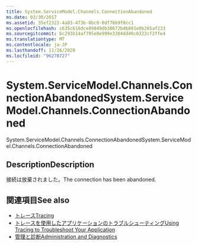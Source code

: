 ```yaml
---
title: System.ServiceModel.Channels.ConnectionAbandoned
ms.date: 03/30/2017
ms.assetid: 35ef2322-4a83-473b-8bc0-0df78b9f8cc1
ms.openlocfilehash: c635c616dce89049db30672b4b881e0b265af233
ms.sourcegitcommit: bc293b14af795e0e999e3304dd40c0222cf2ffe4
ms.translationtype: MT
ms.contentlocale: ja-JP
ms.lasthandoff: 11/26/2020
ms.locfileid: "96278727"
---
```

# <a name="systemservicemodelchannelsconnectionabandoned"></a><span data-ttu-id="ee642-102">System.ServiceModel.Channels.ConnectionAbandoned</span><span class="sxs-lookup"><span data-stu-id="ee642-102">System.ServiceModel.Channels.ConnectionAbandoned</span></span>

<span data-ttu-id="ee642-103">System.ServiceModel.Channels.ConnectionAbandoned</span><span class="sxs-lookup"><span data-stu-id="ee642-103">System.ServiceModel.Channels.ConnectionAbandoned</span></span>  
  
## <a name="description"></a><span data-ttu-id="ee642-104">Description</span><span class="sxs-lookup"><span data-stu-id="ee642-104">Description</span></span>  

 <span data-ttu-id="ee642-105">接続は放棄されました。</span><span class="sxs-lookup"><span data-stu-id="ee642-105">The connection has been abandoned.</span></span>  
  
## <a name="see-also"></a><span data-ttu-id="ee642-106">関連項目</span><span class="sxs-lookup"><span data-stu-id="ee642-106">See also</span></span>

- [<span data-ttu-id="ee642-107">トレース</span><span class="sxs-lookup"><span data-stu-id="ee642-107">Tracing</span></span>](index.md)
- [<span data-ttu-id="ee642-108">トレースを使用したアプリケーションのトラブルシューティング</span><span class="sxs-lookup"><span data-stu-id="ee642-108">Using Tracing to Troubleshoot Your Application</span></span>](using-tracing-to-troubleshoot-your-application.md)
- [<span data-ttu-id="ee642-109">管理と診断</span><span class="sxs-lookup"><span data-stu-id="ee642-109">Administration and Diagnostics</span></span>](../index.md)
